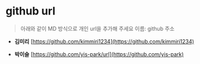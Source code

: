 # github url
> 아래와 같이 MD 방식으로 개인 url을 추가해 주세요
> 이름: github 주소

* **김미리** [https://github.com/kimmiri1234](https://github.com/kimmiri1234)

* **박이슬** [https://github.com/yis-park/url](https://github.com/yis-park)